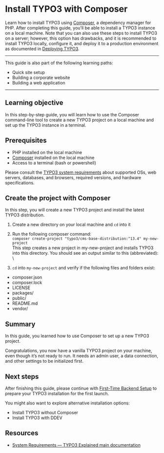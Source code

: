 # Install TYPO3 with Composer

Learn how to install TYPO3 using [Composer](https://getcomposer.org/), a dependency manager for PHP. After completing this guide, you’ll be able to install a TYPO3 instance on a local machine. Note that you can also use these steps to install TYPO3 on a server; however, this option has drawbacks, and it is recommended to install TYPO3 locally, configure it, and deploy it to a production environment as documented in [Deploying TYPO3](https://docs.typo3.org/m/typo3/reference-coreapi/main/en-us/Administration/Deployment/Index.html#deploytypo3).

---
This guide is also part of the following learning paths:

* Quick site setup
* Building a corporate website
* Building a web application
---

## Learning objective

In this step-by-step guide, you will learn how to use the Composer command-line tool to create a new TYPO3 project on a local machine and set up the TYPO3 instance in a terminal. 


## Prerequisites

* PHP installed on the local machine
* [Composer](https://getcomposer.org/) installed on the local machine
* Access to a terminal (bash or powershell)

Please consult the [TYPO3 system requirements](https://get.typo3.org/version/13#system-requirements) about supported OSs, web servers, databases, and browsers, required versions, and hardware specifications.


## Create the project with Composer

In this step, you will create a new TYPO3 project and install the latest TYPO3 distribution.

1. Create a new directory on your local machine and `cd` into it
2. Run the following composer command: \
`composer create-project "typo3/cms-base-distribution:^13.4" my-new-project` \
This step creates a new project in my-new-project and installs TYPO3 into this directory. You should see an output similar to this (abbreviated): \

3. `cd` into `my-new-project` and verify if the following files and folders exist:
* composer.json
* composer.lock
* LICENSE
* packages/
* public/
* README.md
* vendor/

## Summary

In this guide, you learned how to use Composer to set up a new TYPO3 project.

Congratulations, you now have a vanilla TYPO3 project on your machine, even though it’s not ready to run. It needs an admin user, a data connection, and other settings to be initialized first.

## Next steps

After finishing this guide, please continue with [First-Time Backend Setup](https://docs.google.com/document/u/0/d/1U7H-yPfqwt_54d04BZsFHtSzzBnbdbjicyiv7GDMMv4/edit) to prepare your TYPO3 installation for the first launch. 

You might also want to explore alternative installation options:

* Install TYPO3 without Composer
* Install TYPO3 with DDEV


## Resources

* [System Requirements — TYPO3 Explained main documentation](https://docs.typo3.org/m/typo3/reference-coreapi/main/en-us/Administration/Installation/SystemRequirements/Index.html)